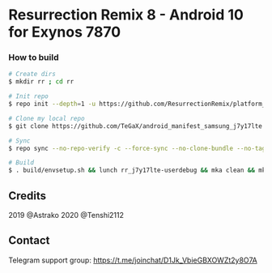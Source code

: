 # Resurrection Remix 8 - Android 10 for Exynos 7870

### How to build ###

```bash
# Create dirs
$ mkdir rr ; cd rr

# Init repo
$ repo init --depth=1 -u https://github.com/ResurrectionRemix/platform_manifest.git -b Q

# Clone my local repo
$ git clone https://github.com/TeGaX/android_manifest_samsung_j7y17lte.git -b RR-8 .repo/local_manifests

# Sync
$ repo sync --no-repo-verify -c --force-sync --no-clone-bundle --no-tags --optimized-fetch --prune -j`nproc`

# Build
$ . build/envsetup.sh && lunch rr_j7y17lte-userdebug && mka clean && mka bacon -j$(nproc --all)
```

## Credits
2019 @Astrako
2020 @Tenshi2112

## Contact
Telegram support group: https://t.me/joinchat/D1Jk_VbieGBXOWZt2y8O7A
